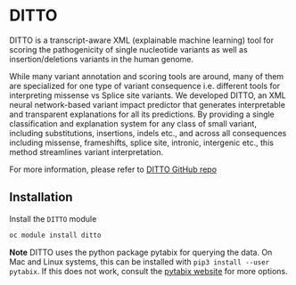 # DITTO

DITTO is a transcript-aware XML (explainable machine learning) tool for scoring the pathogenicity of single nucleotide variants as well as insertion/deletions variants in the human genome.

While many variant annotation and scoring tools are around, many of them are specialized for one type of variant
consequence i.e. different tools for interpreting missense vs Splice site variants. We developed DITTO, an XML
neural network-based variant impact predictor that generates interpretable and transparent explanations for all its
predictions. By providing a single classification and explanation system for any class of small variant, including
substitutions, insertions, indels etc., and across all consequences including missense, frameshifts, splice site,
intronic, intergenic etc., this method streamlines variant interpretation.

For more information, please refer to [DITTO GitHub repo](https://github.com/uab-cgds-worthey/DITTO)

## Installation

Install the `DITTO` module

```bash
oc module install ditto
```

**Note** DITTO uses the python package pytabix for querying the data. On Mac and Linux systems, this can be installed
with `pip3 install --user pytabix`. If this does not work, consult the [pytabix website](https://pypi.org/project/pytabix/) for more options.
